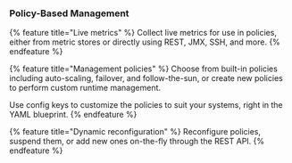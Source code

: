 ### Policy-Based Management

{% feature title="Live metrics" %}
Collect live metrics for use in policies,
either from metric stores or directly using REST, JMX, SSH, and more.
{% endfeature %}

{% feature title="Management policies" %}
Choose from built-in policies including auto-scaling, failover, and follow-the-sun,
or create new policies to perform custom runtime management.

Use config keys to customize the policies to suit your systems, right in the YAML blueprint.
{% endfeature %}


{% feature  title="Dynamic reconfiguration" %}
Reconfigure policies, suspend them, or add new ones on-the-fly
through the REST API.
{% endfeature %}
